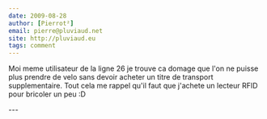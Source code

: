 ```yaml
---
date: 2009-08-28
author: [Pierrot²]
email: pierre@pluviaud.net
site: http://pluviaud.eu
tags: comment
---
```


<p>Moi meme utilisateur de la ligne 26 je trouve ca domage que l'on ne puisse plus prendre de velo sans devoir acheter un titre de transport supplementaire. Tout cela me rappel qu'il faut que j'achete un lecteur RFID pour bricoler un peu :D</p>
---